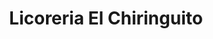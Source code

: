 ---
title: "Licoreria El Chiringuito"
url: /augusto-n-martinez/licoreria-el-chiringuito/
shop: alcohol
---